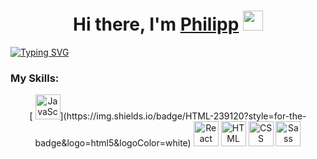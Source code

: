 <h1 align="center">Hi there, I'm <a href="" target="_blank">Philipp</a> 
<img src="https://github.com/blackcater/blackcater/raw/main/images/Hi.gif" height="32"/></h1>

<a href="https://git.io/typing-svg"><img src="https://readme-typing-svg.demolab.com?font=Fira+Code&weight=500&pause=1000&width=435&lines=frontend+developer" alt="Typing SVG" /></a>

### My Skills:
<p align="center">
[  <img src="https://github.com/your-username/your-repository/raw/main/images/js.png" height="40" title="JavaScript">](https://img.shields.io/badge/HTML-239120?style=for-the-badge&logo=html5&logoColor=white)
  <img src="https://github.com/your-username/your-repository/raw/main/images/react.png" height="40" title="React">
  <img src="https://github.com/your-username/your-repository/raw/main/images/html.png" height="40" title="HTML">
  <img src="https://github.com/your-username/your-repository/raw/main/images/css.png" height="40" title="CSS">
  <img src="https://github.com/your-username/your-repository/raw/main/images/sass.png" height="40" title="Sass">
</p>
